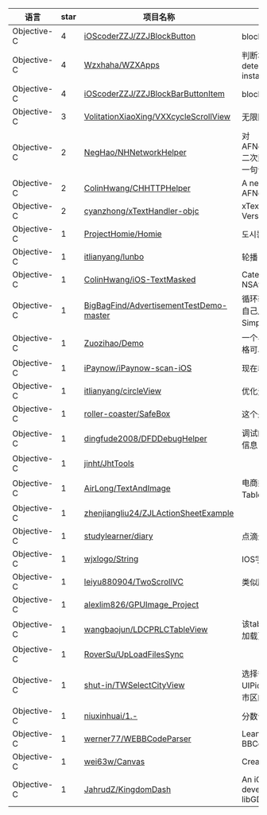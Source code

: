 语言|star|项目名称|描述
---|---|---|---
Objective-C|4|[iOScoderZZJ/ZZJBlockButton](https://github.com/iOScoderZZJ/ZZJBlockButton)|block封装按钮,简单易用
Objective-C|4|[Wzxhaha/WZXApps](https://github.com/Wzxhaha/WZXApps)|判断本机是否安装某些app / To determine whether the installation of some app
Objective-C|4|[iOScoderZZJ/ZZJBlockBarButtonItem](https://github.com/iOScoderZZJ/ZZJBlockBarButtonItem)|block封装的BarButtonItem小框架
Objective-C|3|[VolitationXiaoXing/VXXcycleScrollView](https://github.com/VolitationXiaoXing/VXXcycleScrollView)|无限图片轮播器
Objective-C|2|[NegHao/NHNetworkHelper](https://github.com/NegHao/NHNetworkHelper)|对AFNetworking+MBProgressHUD二次封装，使用方便，适用性强，一句话搞定网络提示
Objective-C|2|[ColinHwang/CHHTTPHelper](https://github.com/ColinHwang/CHHTTPHelper)|A networking client based on AFNetwoking 3.0. 
Objective-C|2|[cyanzhong/xTextHandler-objc](https://github.com/cyanzhong/xTextHandler-objc)|xTextHandler Objective-C Version
Objective-C|1|[ProjectHomie/Homie](https://github.com/ProjectHomie/Homie)|도시농부를 도와주는 어플리케이션
Objective-C|1|[itlianyang/lunbo](https://github.com/itlianyang/lunbo)|轮播
Objective-C|1|[ColinHwang/iOS-TextMasked](https://github.com/ColinHwang/iOS-TextMasked)|Category methods of NSAttributedString to mask text.
Objective-C|1|[BigBagFind/AdvertisementTestDemo-master](https://github.com/BigBagFind/AdvertisementTestDemo-master)|循环轮播广告视图，2行搞定，先自己用！！！ TggCycleAdView，Simplicity！
Objective-C|1|[Zuozihao/Demo](https://github.com/Zuozihao/Demo)|一个界面,给定数据即可显示,单元格可以展开收起,cell自适应高度.
Objective-C|1|[iPaynow/iPaynow-scan-iOS](https://github.com/iPaynow/iPaynow-scan-iOS)|现在收银台扫码
Objective-C|1|[itlianyang/circleView](https://github.com/itlianyang/circleView)|优化无线滚动，创建3个View
Objective-C|1|[roller-coaster/SafeBox](https://github.com/roller-coaster/SafeBox)|这个是我自己乱搞的东西
Objective-C|1|[dingfude2008/DFDDebugHelper](https://github.com/dingfude2008/DFDDebugHelper)|调试的时候，帮助显示更多个对象信息
Objective-C|1|[jinht/JhtTools](https://github.com/jinht/JhtTools)| 
Objective-C|1|[AirLong/TextAndImage](https://github.com/AirLong/TextAndImage)|电商类的图文混排，高性能的TableView方法处理；
Objective-C|1|[zhenjiangliu24/ZJLActionSheetExample](https://github.com/zhenjiangliu24/ZJLActionSheetExample)| 
Objective-C|1|[studylearner/diary](https://github.com/studylearner/diary)|点滴生活
Objective-C|1|[wjxlogo/String](https://github.com/wjxlogo/String)|IOS字符串处理
Objective-C|1|[leiyu880904/TwoScrollVC](https://github.com/leiyu880904/TwoScrollVC)|类似腾讯新闻的Demo
Objective-C|1|[alexlim826/GPUImage_Project](https://github.com/alexlim826/GPUImage_Project)| 
Objective-C|1|[wangbaojun/LDCPRLCTableView](https://github.com/wangbaojun/LDCPRLCTableView)|该tableView集成了下拉刷新 上拉加载更多 以及cell高度缓存
Objective-C|1|[RoverSu/UpLoadFilesSync](https://github.com/RoverSu/UpLoadFilesSync)| 
Objective-C|1|[shut-in/TWSelectCityView](https://github.com/shut-in/TWSelectCityView)|选择省份，城市，区。采用UIPickView打造。采用本地省份城市区的Plist文件去加载。
Objective-C|1|[niuxinhuai/1.-](https://github.com/niuxinhuai/1.-)|分数评级
Objective-C|1|[werner77/WEBBCodeParser](https://github.com/werner77/WEBBCodeParser)|Lean SAX style parser for BBCode in Objective C
Objective-C|1|[wei63w/Canvas](https://github.com/wei63w/Canvas)|CreateProjectCanvas
Objective-C|1|[JahrudZ/KingdomDash](https://github.com/JahrudZ/KingdomDash)|An iOS and Android game developed in Java using the libGDX framework
